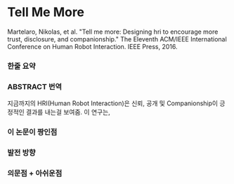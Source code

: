 # Tell Me More

Martelaro, Nikolas, et al. "Tell me more: Designing hri to encourage more trust, disclosure, and companionship." The Eleventh ACM/IEEE International Conference on Human Robot Interaction. IEEE Press, 2016.

### 한줄 요약

### ABSTRACT 번역

지금까지의 HRI(Human Robot Interaction)은 신뢰, 공개 및 Companionship이 긍정적인 결과를 내는걸 보여줌. <bold>이 연구는, </bold>

### 이 논문이 짱인점

### 발전 방향

### 의문점 + 아쉬운점






